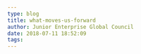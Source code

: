 ```yaml
---
type: blog
title: what-moves-us-forward
author: Junior Enterprise Global Council
date: 2018-07-11 18:52:09
tags:
---
```

